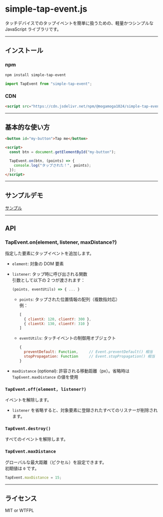 # simple-tap-event.js

タッチデバイスでのタップイベントを簡単に扱うための、軽量かつシンプルな JavaScript ライブラリです。

---

## インストール

### npm

```bash
npm install simple-tap-event
```

```js
import TapEvent from "simple-tap-event";
```

### CDN

```html
<script src="https://cdn.jsdelivr.net/npm/@mogamoga1024/simple-tap-event@latest/simple_tap_event.min.js"></script>
```

---

## 基本的な使い方

```html
<button id="my-button">Tap me</button>

<script>
  const btn = document.getElementById("my-button");

  TapEvent.on(btn, (points) => {
    console.log("タップされた！", points);
  });
</script>
```

---

## サンプルデモ

[サンプル](https://mogamoga1024.github.io/simple-tap-event.js/sample/sample.html)

---

## API

### TapEvent.on(element, listener, maxDistance?)

指定した要素にタップイベントを追加します。

- `element`: 対象の DOM 要素  
- `listener`: タップ時に呼び出される関数  
  引数として以下の 2 つが渡されます：

  ```js
  (points, eventUtils) => { ... }
  ```

  - `points`: タップされた位置情報の配列（複数指対応）  
    例：
    ```js
    [
      { clientX: 120, clientY: 300 },
      { clientX: 130, clientY: 310 }
    ]
    ```

  - `eventUtils`: タッチイベントの制御用オブジェクト  
    ```js
    {
      preventDefault: Function,     // Event.preventDefault() 相当
      stopPropagation: Function     // Event.stopPropagation() 相当
    }
    ```

- `maxDistance` (optional): 許容される移動距離（px）。省略時は `TapEvent.maxDistance` の値を使用

### `TapEvent.off(element, listener?)`

イベントを解除します。

- `listener` を省略すると、対象要素に登録されたすべてのリスナーが削除されます。

### `TapEvent.destroy()`

すべてのイベントを解除します。

### `TapEvent.maxDistance`

グローバルな最大距離（ピクセル）を設定できます。  
初期値は `0` です。

```js
TapEvent.maxDistance = 15;
```

---

## ライセンス

MIT or WTFPL
